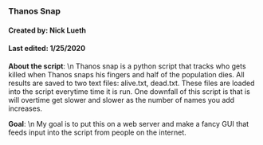 ### Thanos Snap
#### Created by: Nick Lueth
#### Last edited: 1/25/2020

**About the script**: \n
Thanos snap is a python script that tracks who gets killed when Thanos snaps his fingers and half of the population dies. All results are saved to two text files: alive.txt, dead.txt. These files are loaded into the script everytime time it is run. One downfall of this script is that is will overtime get slower and slower as the number of names you add increases. 

**Goal**: \n
My goal is to put this on a web server and make a fancy GUI that feeds input into the script from people on the internet.
